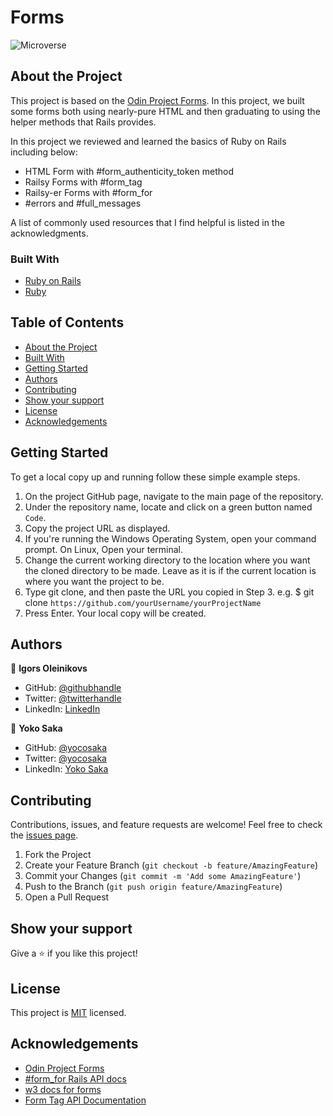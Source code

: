 # Forms

![Microverse](https://img.shields.io/badge/Microverse-blueviolet)

<!-- ![Top Page Screenshot](./screenshot-2.png) -->

## About the Project

This project is based on the [Odin Project Forms](https://www.theodinproject.com/courses/ruby-on-rails/lessons/forms). In this project, we built some forms both using nearly-pure HTML and then graduating to using the helper methods that Rails provides.

In this project we reviewed and learned the basics of Ruby on Rails including below:

- HTML Form with #form_authenticity_token method
- Railsy Forms with #form_tag
- Railsy-er Forms with #form_for
- #errors and #full_messages

A list of commonly used resources that I find helpful is listed in the acknowledgments.

### Built With

- [Ruby on Rails](https://rubyonrails.org/)
- [Ruby](https://www.ruby-lang.org/en/)

## Table of Contents

- [About the Project](#about-the-project)
- [Built With](#built-with)
- [Getting Started](#getting-started)
- [Authors](#authors)
- [Contributing](#contributing)
- [Show your support](#show-your-support)
- [License](#license)
- [Acknowledgements](#acknowledgements)

<!-- ## Live Demo

[Live Demo Link](https://mv-blog-app.herokuapp.com/) -->

## Getting Started

To get a local copy up and running follow these simple example steps.

1. On the project GitHub page, navigate to the main page of the repository.
2. Under the repository name, locate and click on a green button named `Code`.
3. Copy the project URL as displayed.
4. If you're running the Windows Operating System, open your command prompt. On Linux, Open your terminal.
5. Change the current working directory to the location where you want the cloned directory to be made. Leave as it is if the current location is where you want the project to be.
6. Type git clone, and then paste the URL you copied in Step 3.
   e.g. $ git clone `https://github.com/yourUsername/yourProjectName`
7. Press Enter. Your local copy will be created.

## Authors

👤 **Igors Oleinikovs**

- GitHub: [@githubhandle](https://github.com/Igors78)
- Twitter: [@twitterhandle](https://twitter.com/oleinikovs)
- LinkedIn: [LinkedIn](https://www.linkedin.com/in/igors-oleinikovs-17a10958/)

👤 **Yoko Saka**

- GitHub: [@yocosaka](https://github.com/yocosaka)
- Twitter: [@yocosaka](https://twitter.com/yocosaka)
- LinkedIn: [Yoko Saka](https://www.linkedin.com/in/yokosaka)

## Contributing

Contributions, issues, and feature requests are welcome!
Feel free to check the [issues page](../../issues).

1. Fork the Project
2. Create your Feature Branch (`git checkout -b feature/AmazingFeature`)
3. Commit your Changes (`git commit -m 'Add some AmazingFeature'`)
4. Push to the Branch (`git push origin feature/AmazingFeature`)
5. Open a Pull Request

## Show your support

Give a ⭐️ if you like this project!

## License

This project is [MIT](./LICENSE) licensed.

## Acknowledgements

- [Odin Project Forms](https://www.theodinproject.com/courses/ruby-on-rails/lessons/forms)
- [#form_for Rails API docs](https://apidock.com/rails/ActionView/Helpers/FormHelper/form_for)
- [w3 docs for forms](http://www.w3schools.com/tags/tag_form.asp)
- [Form Tag API Documentation](http://api.rubyonrails.org/classes/ActionView/Helpers/FormTagHelper.html#method-i-form_tag)
